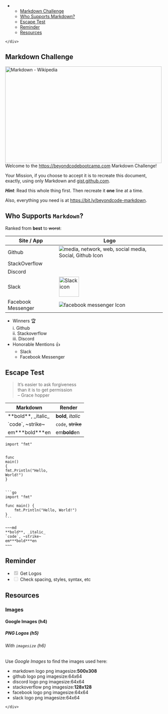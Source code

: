 <!DOCTYPE html>
<html>

<head>
  <meta charset="utf-8">
  <meta name="viewport" content="width=device-width, initial-scale=1.0">
  <title>CS 4650 Hw 4 Markdown</title>
  <link rel="stylesheet" href="https://stackedit.io/style.css" />
</head>

<body class="stackedit">
  <div class="stackedit__left">
    <div class="stackedit__toc">
      
<ul>
<li>
<ul>
<li><a href="#markdown-challenge">Markdown Challenge</a></li>
<li><a href="#who-supports-markdown">Who Supports Markdown?</a></li>
<li><a href="#escape-test">Escape Test</a></li>
<li><a href="#reminder">Reminder</a></li>
<li><a href="#resources">Resources</a></li>
</ul>
</li>
</ul>

    </div>
  </div>
  <div class="stackedit__right">
    <div class="stackedit__html">
      <h2 id="markdown-challenge">Markdown Challenge</h2>
<p><img src="https://upload.wikimedia.org/wikipedia/commons/thumb/4/48/Markdown-mark.svg/800px-Markdown-mark.svg.png" alt="Markdown - Wikipedia" width="500" height="308"><br>
Welcome to the <a href="https://beyondcodebootcamp.com">https://beyondcodebootcamp.com</a> Markdown Challenge!</p>
<p>Your Mission, if you choose to accept it is to recreate this document, exactly, using only Markdown and <a href="http://gist.github.com">gist.github.com</a>.</p>
<p><em><strong>Hint</strong></em>: Read this whole thing first. Then recreate it <strong>one</strong> line at a time.</p>
<p>Also, everything you need is at <a href="https://bit.ly/beyondcode-markdown">https://bit.ly/beyondcode-markdown</a>.</p>
<h2 id="who-supports-markdown">Who Supports <code>Markdown</code>?</h2>
<p>Ranked from <strong>best</strong> to <s>worst</s>:</p>

<table>
<thead>
<tr>
<th>Site / App</th>
<th>Logo</th>
</tr>
</thead>
<tbody>
<tr>
<td>Github</td>
<td><img src="https://www.shareicon.net/data/64x64/2017/03/07/880593_media_512x512.png" alt="media, network, web, social media, Social, Github Icon"></td>
</tr>
<tr>
<td>StackOverflow</td>
<td><img src="https://blog.grio.com/wp-content/uploads/2012/09/stackoverflow.png" alt=""></td>
</tr>
<tr>
<td>Discord</td>
<td><img src="https://de.filester.net/images/apps/discord.webp" alt=""></td>
</tr>
<tr>
<td>Slack</td>
<td><img src="https://images.prismic.io/smarttask/1c150a8e-9f13-420e-8b0f-e6365219250f_slack.png?auto=compress,format" alt="Slack icon" width="64" height="64"></td>
</tr>
<tr>
<td>Facebook Messenger</td>
<td><img src="https://www.shareicon.net/data/64x64/2016/07/10/119903_facebook-messenger_512x512.png" alt="facebook messenger Icon"></td>
</tr>
</tbody>
</table><ul>
<li>Winners 🏆<br>
i. Github<br>
ii. Stackoverflow<br>
iii. Discord</li>
<li>Honorable Mentions 👍
<ul>
<li>Slack</li>
<li>Facebook Messenger</li>
</ul>
</li>
</ul>
<h2 id="escape-test">Escape Test</h2>
<blockquote>
<p>It’s easier to ask forgiveness<br>
than it is to get permission<br>
– Grace hopper</p>
</blockquote>

<table>
<thead>
<tr>
<th><strong>Markdown</strong></th>
<th><strong>Render</strong></th>
</tr>
</thead>
<tbody>
<tr>
<td>**bold**,  _italic_</td>
<td><strong>bold</strong>, <em>italic</em></td>
</tr>
<tr>
<td>`code`, ~strike~</td>
<td><code>code</code>, <s>strike</s></td>
</tr>
<tr>
<td>em***bold***en</td>
<td>em<strong>bold</strong>en</td>
</tr>
</tbody>
</table><pre class=" language-go"><code class="prism  language-go"><span class="token keyword">import</span> <span class="token string">"fmt"</span>

<span class="token keyword">func</span> <span class="token function">main</span><span class="token punctuation">(</span><span class="token punctuation">)</span> <span class="token punctuation">{</span>
    fmt<span class="token punctuation">.</span><span class="token function">Println</span><span class="token punctuation">(</span><span class="token string">"Hello, World!"</span><span class="token punctuation">)</span>
<span class="token punctuation">}</span>
</code></pre>
<pre><code>```go
import "fmt"

func main() {
    fmt.Println("Hello, World!")
}
```
</code></pre>
<pre><code>~~~md
**bold**, _italic_
`code`, ~strike~
em***bold***en
~~~
</code></pre>
<h2 id="reminder">Reminder</h2>
<ul>
<li class="task-list-item"><input type="checkbox" class="task-list-item-checkbox" checked="true" disabled=""> Get Logos</li>
<li class="task-list-item"><input type="checkbox" class="task-list-item-checkbox" disabled=""> Check spacing, styles, syntax, etc</li>
</ul>
<h2 id="resources">Resources</h2>
<h3 id="images">Images</h3>
<h4 id="google-images-h4">Google Images (h4)</h4>
<h5 id="png-logos-h5">PNG Logos (h5)</h5>
<h6 id="with-imagesize-h6">With <code>imagesize</code> (h6)</h6>
<p>Use <em>Google Images</em> to find the images used here:</p>
<ul>
<li>markdown logo png imagesize:<strong>500x308</strong></li>
<li>github logo png imagesize:64x64</li>
<li>discord logo png imagesize:64x64</li>
<li>stackoverflow png imagesize:<strong>128x128</strong></li>
<li>facebook logo png imagesize:64x64</li>
<li>slack logo png imagesize:64x64</li>
</ul>

    </div>
  </div>
</body>

</html>

